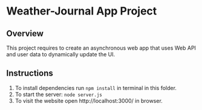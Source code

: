 # Weather-Journal App Project

## Overview
This project requires to create an asynchronous web app that uses Web API and user data to dynamically update the UI. 

## Instructions
1. To install dependencies run `npm install` in terminal in this folder.
2. To start the server: `node server.js`
3. To visit the website open http://localhost:3000/ in browser.
